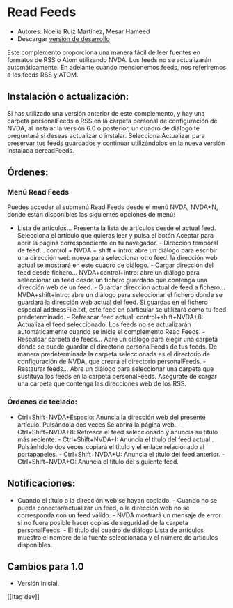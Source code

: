 # Read Feeds #

* Autores: Noelia Ruiz Martínez, Mesar Hameed
* Descargar [versión de desarrollo][1]

Este complemento proporciona una manera fácil de leer fuentes en formatos de
RSS o Atom utilizando NVDA.  Los feeds no se actualizarán automáticamente.
En adelante cuando mencionemos feeds, nos referiremos a los feeds RSS y
ATOM.

## Instalación o actualización: ##

Si has utilizado una versión anterior de este complemento, y hay una carpeta
personalFeeds o RSS en la carpeta personal de configuración de NVDA, al
instalar la versión 6.0 o posterior, un cuadro de diálogo te preguntará si
deseas actualizar o instalar.  Selecciona Actualizar para preservar tus
feeds guardados y continuar utilizándolos en la nueva versión instalada
dereadFeeds.

## Órdenes: ##

### Menú Read Feeds ###

Puedes acceder al submenú Read Feeds desde el menú NVDA, NVDA+N, donde están
disponibles las siguientes opciones de menú:

- Lista de artículos...  Presenta la lista de artículos desde el actual
feed. Selecciona el artículo que quieras leer y pulsa el botón Aceptar para
abrir la página correspondiente en tu navegador.  - Dirección temporal de
feed... control + NVDA + shift + intro: abre un diálogo para escribir una
dirección web nueva para seleccionar otro feed. la dirección web actual se
mostrará en este cuadro de diálogo.  - Cargar dirección del feed desde
fichero... NVDA+control+intro: abre un diálogo para seleccionar un feed
desde un fichero guardado que contenga una dirección web de un feed.  -
Guardar dirección actual de feed a fichero... NVDA+shift+intro: abre un
diálogo para seleccionar el fichero donde se guardará la dirección web
actual del feed.  Si guardas en el fichero especial addressFile.txt, este
feed en particular se utilizará como tu feed predeterminado.  - Refrescar
feed actual: control+shift+NVDA+8: Actualiza el feed seleccionado. Los feeds
no se actualizarán automáticamente cuando se inicie el complemento Read
Feeds.  - Respaldar carpeta de feeds...  Abre un diálogo para elegir una
carpeta donde se puede guardar el directorio personalFeeds de tus feeds. De
manera predeterminada la carpeta seleccionada es el directorio de
configuración de NVDA, que creará el directorio personalFeeds.  - Restaurar
feeds...  Abre un diálogo para seleccionar una carpeta que sustituya los
feeds en la carpeta personalFeeds. Asegúrate de cargar una carpeta que
contenga las direcciones web de los RSS.

### Órdenes de teclado: ###

- Ctrl+Shift+NVDA+Espacio: Anuncia la dirección web del presente
artículo. Pulsándola dos veces Se abrirá la página web.  -
Ctrl+Shift+NVDA+8: Refresca el feed seleccionado y anuncia su título más
reciente.  - Ctrl+Shift+NVDA+I: Anuncia el título del feed actual
. Pulsánhdolo dos veces copiará el título y el enlace relacionado al
portapapeles.  - Ctrl+Shift+NVDA+U: Anuncia el título del feed anterior.  -
Ctrl+Shift+NVDA+O: Anuncia el título del siguiente feed.

## Notificaciones: ##

- Cuando el título o la dirección web se hayan copiado.  - Cuando no se
pueda conectar/actualizar un feed, o la dirección web no se corresponda con
un feed válido.  - NVDA mostrará un mensaje de error si no fuera posible
hacer copias de seguridad de la carpeta personalFeeds.  - El título del
cuadro de diálogo Lista de artículos muestra el nombre de la fuente
seleccionada y el número de artículos disponibles.

## Cambios para 1.0 ##
*	 Versión inicial.

[[!tag dev]]

[1]: http://addons.nvda-project.org/files/get.php?file=rf-dev

[2]: http://addons.nvda-project.org/files/get.php?file=rf

